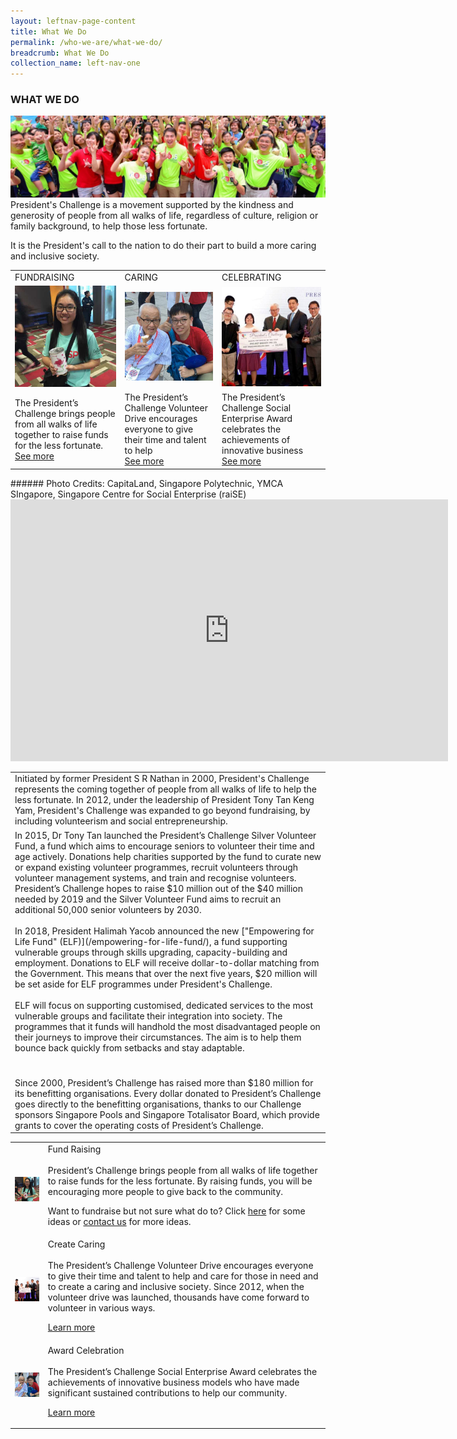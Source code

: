 ```yaml
---
layout: leftnav-page-content
title: What We Do
permalink: /who-we-are/what-we-do/
breadcrumb: What We Do
collection_name: left-nav-one
---
```


### WHAT WE DO
![WhatWeDo_Banner](/images/capita-land.jpg "WhatWeDo Banner")
President's Challenge is a movement supported by the kindness and generosity of people from all walks of life, regardless of culture, religion or family background, to help those less fortunate.

It is the President's call to the nation to do their part to build a more caring and inclusive society.


<table width="100%" cellpadding="10px" cellspacing="10px">
<tr><td>FUNDRAISING</td><td>CARING</td><td>CELEBRATING</td></tr>
<tr><td><a href="#tag1"><img src=/images/wwd_fundraising.jpg" style="width:200px"></a></td>
<td><a href="#tag2"><img src=/images/wwd_caring.jpg" style="width:200px"></a></td>
<td><a href="#tag3"><img src=/images/wwd_celebrating.jpg" style="width:200px"></a></td></tr>
<tr><td>The President’s Challenge brings people from all walks of life together to raise funds for the less fortunate.<br> <a href="#tag1">See more</a> </td>
<td>The President’s Challenge Volunteer Drive encourages everyone to give their time and talent to help<br><a href="#tag2">See more</a></td>
<td>The President’s Challenge Social Enterprise Award celebrates the achievements of innovative business<br><a href="#tag3">See more</a></td></tr>
</table>
###### Photo Credits: CapitaLand, Singapore Polytechnic, YMCA SIngapore, Singapore Centre for Social Enterprise (raiSE)

<iframe width="700" height="419" src="https://www.youtube.com/embed/nY-GEQh3_l4" frameborder="0" allow="autoplay; encrypted-media" allowfullscreen></iframe>


<table width="100%" cellpadding="10px" cellspacing="10px"><tr><td>Initiated by former President S R Nathan in 2000, President's Challenge represents the coming together of people from all walks of life to help the less fortunate. In 2012, under the leadership of President Tony Tan Keng Yam, President's Challenge was expanded to go beyond fundraising, by including volunteerism and social entrepreneurship.</td></tr>
<tr><td>In 2015, Dr Tony Tan launched the President’s Challenge Silver Volunteer Fund, a fund which aims to encourage seniors to volunteer their time and age actively. Donations help charities supported by the fund to curate new or expand existing volunteer programmes, recruit volunteers through volunteer management systems, and train and recognise volunteers. President’s Challenge hopes to raise $10 million out of the $40 million needed by 2019 and the Silver Volunteer Fund aims to recruit an additional 50,000 senior volunteers by 2030. <br><br>
In 2018, President Halimah Yacob announced the new ["Empowering for Life Fund" (ELF)](/empowering-for-life-fund/), a fund supporting vulnerable groups through skills upgrading, capacity-building and employment. Donations to ELF will receive dollar-to-dollar matching from the Government. This means that over the next five years, $20 million will be set aside for ELF programmes under President's Challenge. 
<br><br>
ELF will focus on supporting customised, dedicated services to the most vulnerable groups and facilitate their integration into society. The programmes that it funds will handhold the most disadvantaged people on their journeys to improve their circumstances. The aim is to help them bounce back quickly from setbacks and stay adaptable.
</td></tr>
<tr><td><br><br>
Since 2000, President’s Challenge has raised more than $180 million for its benefitting organisations. Every dollar donated to President’s Challenge goes directly to the benefitting organisations, thanks to our Challenge sponsors Singapore Pools and Singapore Totalisator Board, which provide grants to cover the operating costs of President’s Challenge.</td></tr>
</table>

<table width="100%" cellpadding="10px" cellspacing="10px">
<tr><td id="tag1"><img src=/images/wwd_fundraising.jpg" style="width:200px"></a></td>
<td>Fund Raising <br><br>
President’s Challenge brings people from all walks of life together to raise funds for the less fortunate. By raising funds, you will be encouraging more people to give back to the community.

Want to fundraise but not sure what do to? Click [here](/take-action/partner-with-us/)  for some ideas or [contact us](/who-we-are/contact-us/) for more ideas.
</td></tr>

<tr><td id="tag3"><a href="#tag3"><img src=/images/wwd_celebrating.jpg" style="width:200px"></a></td>
<td>Create Caring<br><br>
The President’s Challenge Volunteer Drive encourages everyone to give their time and talent to help and care for those in need and to create a caring and inclusive society. Since 2012, when the volunteer drive was launched, thousands have come forward to volunteer in various ways.  

[Learn more](/take-action/volunteer/)
</td></tr>

<tr><td id="tag2"><a href="#tag2"><img src=/images/wwd_caring.jpg" style="width:200px"></a></td>
<td>Award Celebration<br><br>
The President’s Challenge Social Enterprise Award celebrates the achievements of innovative business models who have made significant sustained contributions to help our community.

[Learn more](/who-we-are/social-enterprise/)

</td></tr>

</table>
